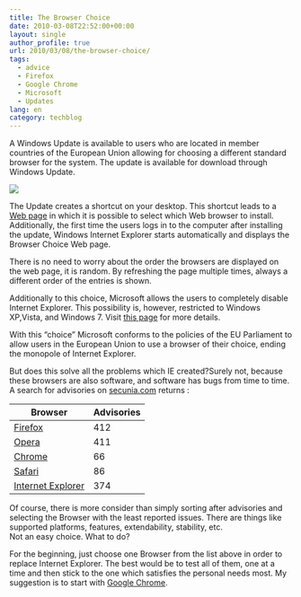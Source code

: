 ```yaml
---
title: The Browser Choice
date: 2010-03-08T22:52:00+00:00
layout: single
author_profile: true
url: 2010/03/08/the-browser-choice/
tags:
  - advice
  - Firefox
  - Google Chrome
  - Microsoft
  - Updates
lang: en
category: techblog
---
```

A Windows Update is available to users who are located in member countries of the European Union allowing for choosing a different standard browser for the system. The update is available for download through Windows Update.

[![](http://1.bp.blogspot.com/_vaUVXcmC3OI/S5V2a-ByH0I/AAAAAAAABO8/oxMz4txy9eg/s400/browser-choice.png)](http://1.bp.blogspot.com/_vaUVXcmC3OI/S5V2a-ByH0I/AAAAAAAABO8/oxMz4txy9eg/s1600-h/browser-choice.png)

The Update creates a shortcut on your desktop. This shortcut leads to a [Web page](http://www.browserchoice.eu/) in which it is possible to select which Web browser to install. Additionally, the first time the users logs in to the computer after installing the update, Windows Internet Explorer starts automatically and displays the Browser Choice Web page.

There is no need to worry about the order the browsers are displayed on the web page, it is random. By refreshing the page multiple times, always a different order of the entries is shown.

Additionally to this choice, Microsoft allows the users to completely disable Internet Explorer. This possibility is, however, restricted to Windows XP,Vista, and Windows 7. Visit [this page](http://windows.microsoft.com/en-gb/windows/How-to-turn-Internet-Explorer-off) for more details.

With this “choice” Microsoft conforms to the policies of the EU Parliament to allow users in the European Union to use a browser of their choice, ending the monopole of Internet Explorer.

But does this solve all the problems which IE created?Surely not, because these browsers are also software, and software has bugs from time to time. A search for advisories on [secunia.com](http://www.secunia.com/) returns :

|          Browser                  |          Advisories        |
|-----------------------------------|----------------------------|
|            [Firefox](http://secunia.com/advisories/search/?search=firefox)                 |          412               |
|           [Opera](http://secunia.com/advisories/search/?search=opera)                   |          411               |
|           [Chrome](http://secunia.com/advisories/search/?search=chrome)                  |          66                |
|           [Safari](http://secunia.com/advisories/search/?search=safari)                  |          86                |
|          [Internet Explorer](http://secunia.com/advisories/search/?search=internet+explorer)        |          374               |
  
Of course, there is more consider than simply sorting after advisories and selecting the Browser with the least reported issues. There are things like supported platforms, features, extendability, stability, etc.  
Not an easy choice. What to do?

For the beginning, just choose one Browser from the list above in order to replace Internet Explorer. The best would be to test all of them, one at a time and then stick to the one which satisfies the personal needs most. My suggestion is to start with [Google Chrome](http://www.google.com/chrome).
